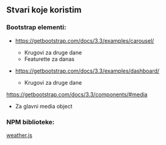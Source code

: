 ## Stvari koje koristim

### Bootstrap elementi:
- https://getbootstrap.com/docs/3.3/examples/carousel/
  - Krugovi za druge dane
  - Featurette za danas

- https://getbootstrap.com/docs/3.3/examples/dashboard/
  - Krugovi za druge dane

https://getbootstrap.com/docs/3.3/components/#media
  - Za glavni media object

### NPM biblioteke:
[weather.js](https://www.npmjs.com/package/weather-js)
